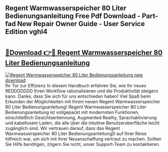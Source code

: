 ## Regent Warmwasserspeicher 80 Liter Bedienungsanleitung Free Pdf Download - Part-fad New Repair Owner Guide - User Service Edition vghl4

# <h2><a href="http://df44lh.blite.top/?on=Regent+Warmwasserspeicher+80+Liter+Bedienungsanleitung">🔗Download 👉🔴 Regent Warmwasserspeicher 80 Liter Bedienungsanleitung</a></h2>

[![Regent Warmwasserspeicher 80 Liter Bedienungsanleitung new download](https://i.imgur.com/lujVjoI.png)](http://df44lh.blite.top/?on=Regent+Warmwasserspeicher+80+Liter+Bedienungsanleitung)
Ihr Tor zur Effizienz In diesem Handbuch erfahren Sie, wie Ihr neues REDDDDDDD Ihren Workflow rationalisieren und die Produktivität steigern kann. Danke, dass Sie sich für uns entschieden haben! Viel Spaß beim Erkunden der Möglichkeiten mit Ihrem neuen Regent Warmwasserspeicher 80 Liter Bedienungsanleitung! Regent Warmwasserspeicher 80 Liter Bedienungsanleitung ist vollgepackt mit modernsten Funktionen, einschließlich Gesichtserkennung, Augmented Reality, Sprachaktivierung und kabellosem Laden, die alle über die intuitive Benutzeroberfläche leicht zugänglich sind. Wir vertrauen darauf, dass das Regent Warmwasserspeicher 80 Liter BedienungsanleitungD auf Ihrer Reise hilfreich war, um sich mit Ihrer Neuanschaffung vertraut zu machen. Sollten Sie Hilfe benötigen, zögern Sie nicht, unser Support-Team zu kontaktieren.
